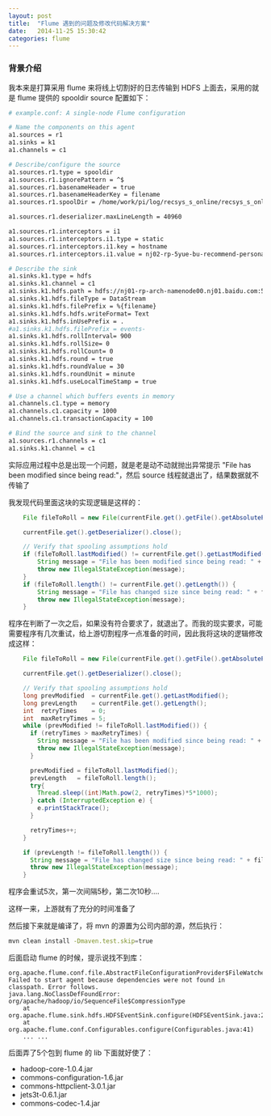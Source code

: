 ```yaml
---
layout: post
title:  "Flume 遇到的问题及修改代码解决方案"
date:   2014-11-25 15:30:42
categories: flume 
---
```


### 背景介绍
我本来是打算采用 flume 来将线上切割好的日志传输到 HDFS 上面去，采用的就是 flume 提供的 spooldir source
配置如下：

```bash
# example.conf: A single-node Flume configuration

# Name the components on this agent
a1.sources = r1
a1.sinks = k1
a1.channels = c1

# Describe/configure the source
a1.sources.r1.type = spooldir
a1.sources.r1.ignorePattern = ^$
a1.sources.r1.basenameHeader = true
a1.sources.r1.basenameHeaderKey = filename
a1.sources.r1.spoolDir = /home/work/pi/log/recsys_s_online/recsys_s_online_al/

a1.sources.r1.deserializer.maxLineLength = 40960

a1.sources.r1.interceptors = i1
a1.sources.r1.interceptors.i1.type = static
a1.sources.r1.interceptors.i1.key = hostname
a1.sources.r1.interceptors.i1.value = nj02-rp-5yue-bu-recommend-personal117.nj02.baidu.com

# Describe the sink
a1.sinks.k1.type = hdfs
a1.sinks.k1.channel = c1
a1.sinks.k1.hdfs.path = hdfs://nj01-rp-arch-namenode00.nj01.baidu.com:54310/user/rp-rd/ouyanlin/recsys_s_online_al/%{hostname}
a1.sinks.k1.hdfs.fileType = DataStream
a1.sinks.k1.hdfs.filePrefix = %{filename}
a1.sinks.k1.hdfs.hdfs.writeFormat= Text
a1.sinks.k1.hdfs.inUsePrefix = .
#a1.sinks.k1.hdfs.filePrefix = events-
a1.sinks.k1.hdfs.rollInterval= 900
a1.sinks.k1.hdfs.rollSize= 0
a1.sinks.k1.hdfs.rollCount= 0
a1.sinks.k1.hdfs.round = true
a1.sinks.k1.hdfs.roundValue = 30
a1.sinks.k1.hdfs.roundUnit = minute
a1.sinks.k1.hdfs.useLocalTimeStamp = true

# Use a channel which buffers events in memory
a1.channels.c1.type = memory
a1.channels.c1.capacity = 1000
a1.channels.c1.transactionCapacity = 100

# Bind the source and sink to the channel
a1.sources.r1.channels = c1
a1.sinks.k1.channel = c1
```

实际应用过程中总是出现一个问题，就是老是动不动就抛出异常提示 "File has been modified since being read:"，然后 source 线程就退出了，结果数据就不传输了

我发现代码里面这块的实现逻辑是这样的：

```java
    File fileToRoll = new File(currentFile.get().getFile().getAbsolutePath());

    currentFile.get().getDeserializer().close();

    // Verify that spooling assumptions hold
    if (fileToRoll.lastModified() != currentFile.get().getLastModified()) {
        String message = "File has been modified since being read: " + fileToRoll;
        throw new IllegalStateException(message);
    }
    if (fileToRoll.length() != currentFile.get().getLength()) {
        String message = "File has changed size since being read: " + fileToRoll;
        throw new IllegalStateException(message);
    }
```

程序在判断了一次之后，如果没有符合要求了，就退出了。而我的现实要求，可能需要程序有几次重试，给上游切割程序一点准备的时间，因此我将这块的逻辑修改成这样：

```java
    File fileToRoll = new File(currentFile.get().getFile().getAbsolutePath());

    currentFile.get().getDeserializer().close();

    // Verify that spooling assumptions hold
    long prevModified  = currentFile.get().getLastModified();
    long prevLength    = currentFile.get().getLength();
    int  retryTimes    = 0;
    int  maxRetryTimes = 5;
    while (prevModified != fileToRoll.lastModified()) {
      if (retryTimes > maxRetryTimes) {
        String message = "File has been modified since being read: " + fileToRoll;
        throw new IllegalStateException(message);
      }   

      prevModified = fileToRoll.lastModified();
      prevLength   = fileToRoll.length();
      try{
        Thread.sleep((int)Math.pow(2, retryTimes)*5*1000);
      } catch (InterruptedException e) {
        e.printStackTrace();
      }

      retryTimes++;
    }

    if (prevLength != fileToRoll.length()) {
      String message = "File has changed size since being read: " + fileToRoll;
      throw new IllegalStateException(message);
    }
```

程序会重试5次，第一次间隔5秒，第二次10秒....

这样一来，上游就有了充分的时间准备了

然后接下来就是编译了，将 mvn 的源置为公司内部的源，然后执行：

```bash
mvn clean install -Dmaven.test.skip=true
```

后面启动 flume 的时候，提示说找不到库：

```
org.apache.flume.conf.file.AbstractFileConfigurationProvider$FileWatcherRunnable.run(AbstractFileConfigurationProvider.java:207)] Failed to start agent because dependencies were not found in classpath. Error follows.
java.lang.NoClassDefFoundError: org/apache/hadoop/io/SequenceFile$CompressionType
    at org.apache.flume.sink.hdfs.HDFSEventSink.configure(HDFSEventSink.java:214)
    at org.apache.flume.conf.Configurables.configure(Configurables.java:41)
    ... ...
```

后面弄了5个包到 flume 的 lib 下面就好使了：

   * hadoop-core-1.0.4.jar
   * commons-configuration-1.6.jar
   * commons-httpclient-3.0.1.jar
   * jets3t-0.6.1.jar
   * commons-codec-1.4.jar

[jekyll-gh]: https://github.com/jekyll/jekyll
[jekyll]:    http://jekyllrb.com

